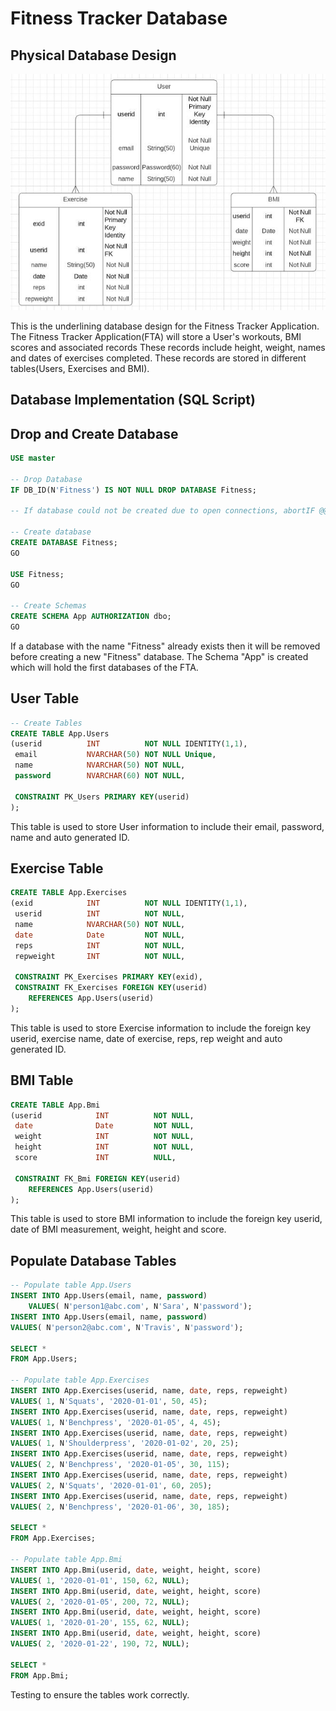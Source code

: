 # Fitness Tracker Database

## Physical Database Design

![Physical Database Design](Database.JPG)

This is the underlining database design for the Fitness Tracker Application.
The Fitness Tracker Application(FTA) will store a User's workouts, BMI scores and associated records
These records include height, weight, names and dates of exercises completed.
These records are stored in different tables(Users, Exercises and BMI).
## Database Implementation (SQL Script)

## Drop and Create Database
```sql
USE master

-- Drop Database
IF DB_ID(N'Fitness') IS NOT NULL DROP DATABASE Fitness;

-- If database could not be created due to open connections, abortIF @@ERROR = 3702    RAISERROR(N'Database cannot be dropped because there are still open connections.', 127, 127) WITH NOWAIT, LOG;

-- Create database
CREATE DATABASE Fitness; 
GO

USE Fitness;
GO

-- Create Schemas
CREATE SCHEMA App AUTHORIZATION dbo;
GO
```
If a database with the name "Fitness" already exists then it will be removed before creating a new "Fitness" database. The Schema "App" is created which will hold the first databases of the FTA.

## User Table
```sql
-- Create Tables
CREATE TABLE App.Users
(userid          INT          NOT NULL IDENTITY(1,1),  
 email           NVARCHAR(50) NOT NULL Unique,  
 name            NVARCHAR(50) NOT NULL,  
 password        NVARCHAR(60) NOT NULL,  
 
 CONSTRAINT PK_Users PRIMARY KEY(userid)
);
```
This table is used to store User information to include their email, password, name and auto generated ID.

## Exercise Table
```sql
CREATE TABLE App.Exercises
(exid            INT          NOT NULL IDENTITY(1,1),
 userid          INT          NOT NULL,  
 name            NVARCHAR(50) NOT NULL,  
 date            Date         NOT NULL,  
 reps            INT          NOT NULL,  
 repweight       INT          NOT NULL,  
 
 CONSTRAINT PK_Exercises PRIMARY KEY(exid),  
 CONSTRAINT FK_Exercises FOREIGN KEY(userid)    
    REFERENCES App.Users(userid)
);
```
This table is used to store Exercise information to include the foreign key userid, exercise name, date of exercise, reps, rep weight and auto generated ID.

## BMI Table
```sql
CREATE TABLE App.Bmi
(userid            INT          NOT NULL,  
 date              Date         NOT NULL,  
 weight            INT          NOT NULL,  
 height            INT          NOT NULL,  
 score             INT          NULL,  
 
 CONSTRAINT FK_Bmi FOREIGN KEY(userid)    
    REFERENCES App.Users(userid)
);
```
This table is used to store BMI information to include the foreign key userid, date of BMI measurement, weight, height and score.

## Populate Database Tables
```sql
-- Populate table App.Users
INSERT INTO App.Users(email, name, password)
    VALUES( N'person1@abc.com', N'Sara', N'password');
INSERT INTO App.Users(email, name, password)  
VALUES( N'person2@abc.com', N'Travis', N'password');

SELECT *
FROM App.Users;

-- Populate table App.Exercises
INSERT INTO App.Exercises(userid, name, date, reps, repweight)  
VALUES( 1, N'Squats', '2020-01-01', 50, 45);
INSERT INTO App.Exercises(userid, name, date, reps, repweight)  
VALUES( 1, N'Benchpress', '2020-01-05', 4, 45);
INSERT INTO App.Exercises(userid, name, date, reps, repweight)  
VALUES( 1, N'Shoulderpress', '2020-01-02', 20, 25);
INSERT INTO App.Exercises(userid, name, date, reps, repweight)  
VALUES( 2, N'Benchpress', '2020-01-05', 30, 115);
INSERT INTO App.Exercises(userid, name, date, reps, repweight)  
VALUES( 2, N'Squats', '2020-01-01', 60, 205);
INSERT INTO App.Exercises(userid, name, date, reps, repweight)  
VALUES( 2, N'Benchpress', '2020-01-06', 30, 185);

SELECT *
FROM App.Exercises;

-- Populate table App.Bmi
INSERT INTO App.Bmi(userid, date, weight, height, score)  
VALUES( 1, '2020-01-01', 150, 62, NULL);
INSERT INTO App.Bmi(userid, date, weight, height, score)  
VALUES( 2, '2020-01-05', 200, 72, NULL);
INSERT INTO App.Bmi(userid, date, weight, height, score)  
VALUES( 1, '2020-01-20', 155, 62, NULL);
INSERT INTO App.Bmi(userid, date, weight, height, score)  
VALUES( 2, '2020-01-22', 190, 72, NULL);

SELECT *
FROM App.Bmi;
```
Testing to ensure the tables work correctly. 
